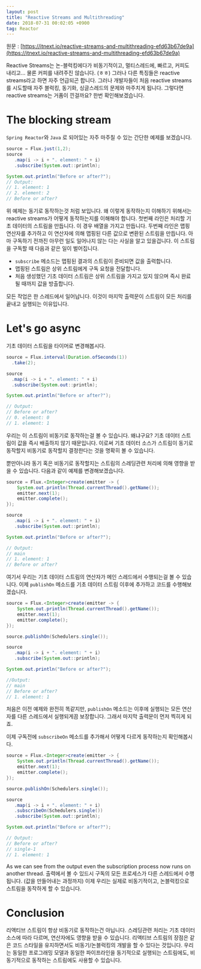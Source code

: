 ```yaml
---
layout: post
title: "Reactive Streams and Multithreading"
date: 2018-07-31 00:02:05 +0900
tag: Reactor
---
```


원문 : [https://itnext.io/reactive-streams-and-multithreading-efd63b67de9a](https://itnext.io/reactive-streams-and-multithreading-efd63b67de9a)

Reactive Streams는 논-블럭킹에다가 비동기적이고, 멀티스레드에, 빠르고, 커피도 내리고…
물론 커피를 내려주진 않습니다. (ㅎㅎ) 그러나 다른 특징들은 reactive streams라고 하면 자주 언급되곤 합니다.
그러나 개발자들이 처음 reactive streams를 시도할때 자주 블럭킹, 동기화, 싱글스레드의 문제와 마주치게 됩니다.
그렇다면 reactive streams는 거품이 낀걸까요? 한번 확인해보겠습니다.

# The blocking stream

`Spring Reactor`와 `Java` 로 되어있는 자주 마주칠 수 있는 간단한 예제를 보겠습니다.

```java
source = Flux.just(1,2);
source
   .map(i -> i + ". element: " + i)
   .subscribe(System.out::println);

System.out.println("Before or after?");
// Output:
// 1. element: 1
// 2. element: 2
// Before or after?
```

위 예제는 동기로 동작하는것 처럼 보입니다.
왜 이렇게 동작하는지 이해하기 위해서는 reactive streams가 어떻게 동작하는지를 이해해야 합니다.
첫번째 라인은 처리할 기초 데이터의 스트림을 만듭니다. 이 경우 배열을 가지고 만듭니다.
두번째 라인은 맵핑 연산자를 추가하고 이 연산자에 의해 맵핑된 다른 값으로 변환된 스트림을 만듭니다.
아마 구독하기 전까진 아무런 일도 일어나지 않는 다는 사실을 알고 있을겁니다.
이 스트림을 구독할 때 다음과 같은 일이 벌어집니다.

* `subscribe` 메소드는 맵핑된 결과의 스트림이 준비되면 값을 출력합니다.
* 맵핑된 스트림은 상위 스트림에게 구독 요청을 전달합니다.
* 처음 생성했던 기초 데이터 스트림은 상위 스트림을 가지고 있지 않으며 즉시 완료될 때까지 값을 방출합니다.

모든 작업은 한 스레드에서 일어납니다. 이것이 마지막 출력문이 스트림이 모든 처리를 끝내고 실행되는 이유입니다.

# Let's go async

기초 데이터 스트림을 타이머로 변경해봅시다.

```java
source = Flux.interval(Duration.ofSeconds(1))
  .take(2);

source
  .map(i -> i + ". element: " + i)
  .subscribe(System.out::println);

System.out.println("Before or after?");

// Output:
// Before or after?
// 0. element: 0
// 1. element: 1
```

우리는 이 스트림이 비동기로 동작하는걸 볼 수 있습니다.
왜냐구요? 기초 데이터 스트림이 값을 즉시 배출하지 않기 때문입니다.
이로써 기초 데이터 소스가 스트림이 동기로 동작할지 비동기로 동작할지 결정한다는 것을 명확히 볼 수 있습니다.

뿐만아니라 동기 혹은 비동기로 동작할지는 스트림의 스레딩관련 처리에 의해 영향을 받을 수 있습니다.
다음과 같이 예제를 변경해보겠습니다.

```java
source = Flux.<Integer>create(emitter -> {
    System.out.println(Thread.currentThread().getName());
    emitter.next(1);
    emitter.complete();
});

source
   .map(i -> i + ". element: " + i)
   .subscribe(System.out::println);

System.out.println("Before or after?");

// Output:
// main
// 1. element: 1
// Before or after?
```

여기서 우리는 기초 데이터 스트림의 연산자가 메인 스레드에서 수행되는걸 볼 수 있습니다. 이제 `publishOn` 메소드를 기초 데이터 스트림 이후에 추가하고 코드를 수행해보겠습니다.

```java
source = Flux.<Integer>create(emitter -> {
    System.out.println(Thread.currentThread().getName());
    emitter.next(1);
    emitter.complete();
});

source.publishOn(Schedulers.single());

source
   .map(i -> i + ". element: " + i)
   .subscribe(System.out::println);

System.out.println("Before or after?");

//Output:
// main
// Before or after?
// 1. element: 1
```

처음은 이전 예제와 완전히 똑같지만, `publishOn` 메소드는 이후에 실행되는 모든 연산자를 다른 스레드에서 실행되게끔 보장합니다.
그래서 마지막 출력문이 먼저 찍히게 되죠.

이제 구독전에 `subscribeOn` 메소드를 추가해서 어떻게 다르게 동작하는지 확인해봅시다.

```java
source = Flux.<Integer>create(emitter -> {
    System.out.println(Thread.currentThread().getName());
    emitter.next(1);
    emitter.complete();
});

source.publishOn(Schedulers.single());

source
   .map(i -> i + ". element: " + i)
   .subscribeOn(Schedulers.single())
   .subscribe(System.out::println);

System.out.println("Before or after?");

// Output:
// Before or after?
// single-1
// 1. element: 1
```

As we can see from the output even the subscription process now runs on another thread.
출력에서 볼 수 있드시 구독의 모든 프로세스가 다른 스레드에서 수행됩니다. (값을 만들어내는 과정까지)
이제 우리는 실제로 비동기적이고, 논블럭킹으로 스트림을 동작하게 할 수 있습니다.

# Conclusion

리액티브 스트림이 항상 비동기로 동작하는건 아닙니다.
스레딩관련 처리는 기초 데이터 소스에 따라 다르며, 연산자에도 영향을 받을 수 있습니다.
리액티브 스트림의 장점은 같은 코드 스타일을 유지하면서도 비동기/논블럭킹의 개발을 할 수 있다는 것입니다. 우리는 동일한 프로그래밍 모델과 동일한 파이프라인을 동기적으로 실행되는 스트림에도, 비동기적으로 동작하는 스트림에도 사용할 수 있습니다.
